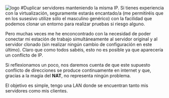 ![logo](https://raw.github.com/1N0T/images/master/global/1N0T.png)
#Duplicar servidores manteniendo la misma IP.
Si tienes experiencia con la virtualización, seguramente estarás encantado/a (me permitiréis que en los susesivo utilize sólo el masculino genérico) con la facilidad que podemos clonar un entorno para realizar pruebas si riesgo alguno.

Pero muchas veces me he enconcontrado con la necesidad de poder conectar mi estación de trabajo simultáneamente al servidor original y al servidor clonado (sin realizar ningún cambio  de configuración en este último). Claro que como todos sabéis, esto no es posible ya que aparecería un conflicto de IP.

Si reflexionamos un poco, nos daremos cuenta de que este supuesto conflicto de direcciones se produce continuamente en internet y que, gracias a la magia del **NAT**, no representa ningún problema.

El objetivo es simple, tengo una LAN donde se encuentran tanto mis servidores como mis clientes.
